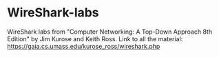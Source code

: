 # WireShark-labs
WireShark labs from "Computer Networking: A Top-Down Approach 8th Edition" by Jim Kurose and Keith Ross. Link to all the material: https://gaia.cs.umass.edu/kurose_ross/wireshark.php
